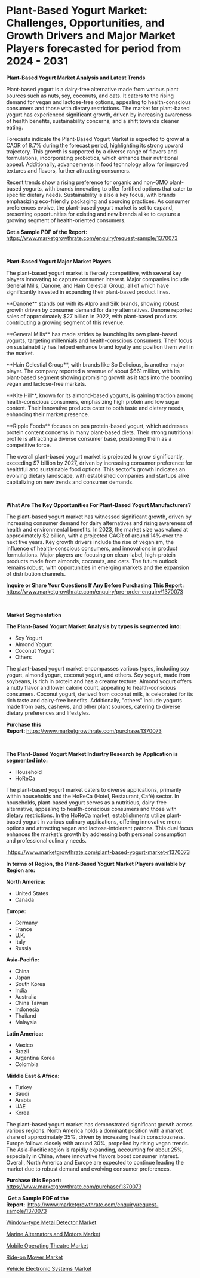 <p><h1>Plant-Based Yogurt Market: Challenges, Opportunities, and Growth Drivers and Major Market Players forecasted for period from 2024 - 2031</h1></p><p><strong>Plant-Based Yogurt Market Analysis and Latest Trends</strong></p>
<p><p>Plant-based yogurt is a dairy-free alternative made from various plant sources such as nuts, soy, coconuts, and oats. It caters to the rising demand for vegan and lactose-free options, appealing to health-conscious consumers and those with dietary restrictions. The market for plant-based yogurt has experienced significant growth, driven by increasing awareness of health benefits, sustainability concerns, and a shift towards cleaner eating.</p><p>Forecasts indicate the Plant-Based Yogurt Market is expected to grow at a CAGR of 8.7% during the forecast period, highlighting its strong upward trajectory. This growth is supported by a diverse range of flavors and formulations, incorporating probiotics, which enhance their nutritional appeal. Additionally, advancements in food technology allow for improved textures and flavors, further attracting consumers.</p><p>Recent trends show a rising preference for organic and non-GMO plant-based yogurts, with brands innovating to offer fortified options that cater to specific dietary needs. Sustainability is also a key focus, with brands emphasizing eco-friendly packaging and sourcing practices. As consumer preferences evolve, the plant-based yogurt market is set to expand, presenting opportunities for existing and new brands alike to capture a growing segment of health-oriented consumers.</p></p>
<p><strong>Get a Sample PDF of the Report:&nbsp;</strong> <a href="https://www.marketgrowthrate.com/enquiry/request-sample/1370073">https://www.marketgrowthrate.com/enquiry/request-sample/1370073</a></p>
<p>&nbsp;</p>
<p><strong>Plant-Based Yogurt Major Market Players</strong></p>
<p><p>The plant-based yogurt market is fiercely competitive, with several key players innovating to capture consumer interest. Major companies include General Mills, Danone, and Hain Celestial Group, all of which have significantly invested in expanding their plant-based product lines.</p><p>**Danone** stands out with its Alpro and Silk brands, showing robust growth driven by consumer demand for dairy alternatives. Danone reported sales of approximately $27 billion in 2022, with plant-based products contributing a growing segment of this revenue.</p><p>**General Mills** has made strides by launching its own plant-based yogurts, targeting millennials and health-conscious consumers. Their focus on sustainability has helped enhance brand loyalty and position them well in the market.</p><p>**Hain Celestial Group**, with brands like So Delicious, is another major player. The company reported a revenue of about $661 million, with its plant-based segment showing promising growth as it taps into the booming vegan and lactose-free markets.</p><p>**Kite Hill**, known for its almond-based yogurts, is gaining traction among health-conscious consumers, emphasizing high protein and low sugar content. Their innovative products cater to both taste and dietary needs, enhancing their market presence.</p><p>**Ripple Foods** focuses on pea protein-based yogurt, which addresses protein content concerns in many plant-based diets. Their strong nutritional profile is attracting a diverse consumer base, positioning them as a competitive force.</p><p>The overall plant-based yogurt market is projected to grow significantly, exceeding $7 billion by 2027, driven by increasing consumer preference for healthful and sustainable food options. This sector's growth indicates an evolving dietary landscape, with established companies and startups alike capitalizing on new trends and consumer demands.</p></p>
<p>&nbsp;</p>
<p><strong>What Are The Key Opportunities For Plant-Based Yogurt Manufacturers?</strong></p>
<p><p>The plant-based yogurt market has witnessed significant growth, driven by increasing consumer demand for dairy alternatives and rising awareness of health and environmental benefits. In 2023, the market size was valued at approximately $2 billion, with a projected CAGR of around 14% over the next five years. Key growth drivers include the rise of veganism, the influence of health-conscious consumers, and innovations in product formulations. Major players are focusing on clean-label, high-protein products made from almonds, coconuts, and oats. The future outlook remains robust, with opportunities in emerging markets and the expansion of distribution channels.</p></p>
<p><strong>Inquire or Share Your Questions If Any Before Purchasing This Report:</strong> <a href="https://www.marketgrowthrate.com/enquiry/pre-order-enquiry/1370073">https://www.marketgrowthrate.com/enquiry/pre-order-enquiry/1370073</a></p>
<p>&nbsp;</p>
<p><strong>Market Segmentation</strong></p>
<p><strong>The Plant-Based Yogurt Market Analysis by types is segmented into:</strong></p>
<p><ul><li>Soy Yogurt</li><li>Almond Yogurt</li><li>Coconut Yogurt</li><li>Others</li></ul></p>
<p><p>The plant-based yogurt market encompasses various types, including soy yogurt, almond yogurt, coconut yogurt, and others. Soy yogurt, made from soybeans, is rich in protein and has a creamy texture. Almond yogurt offers a nutty flavor and lower calorie count, appealing to health-conscious consumers. Coconut yogurt, derived from coconut milk, is celebrated for its rich taste and dairy-free benefits. Additionally, "others" include yogurts made from oats, cashews, and other plant sources, catering to diverse dietary preferences and lifestyles.</p></p>
<p><strong>Purchase this Report:&nbsp;</strong><a href="https://www.marketgrowthrate.com/purchase/1370073">https://www.marketgrowthrate.com/purchase/1370073</a></p>
<p>&nbsp;</p>
<p><strong>The Plant-Based Yogurt Market Industry Research by Application is segmented into:</strong></p>
<p><ul><li>Household</li><li>HoReCa</li></ul></p>
<p><p>The plant-based yogurt market caters to diverse applications, primarily within households and the HoReCa (Hotel, Restaurant, Café) sector. In households, plant-based yogurt serves as a nutritious, dairy-free alternative, appealing to health-conscious consumers and those with dietary restrictions. In the HoReCa market, establishments utilize plant-based yogurt in various culinary applications, offering innovative menu options and attracting vegan and lactose-intolerant patrons. This dual focus enhances the market's growth by addressing both personal consumption and professional culinary needs.</p></p>
<p><a href="https://www.marketgrowthrate.com/plant-based-yogurt-market-r1370073">&nbsp;https://www.marketgrowthrate.com/plant-based-yogurt-market-r1370073</a></p>
<p><strong>In terms of Region, the Plant-Based Yogurt Market Players available by Region are:</strong></p>
<p>
    <p> <strong> North America: </strong>
        <ul>
            <li>United States</li>
            <li>Canada</li>
        </ul>
        </p> 
    <p> <strong> Europe: </strong>
        <ul>
            <li>Germany</li>
            <li>France</li>
            <li>U.K.</li>
            <li>Italy</li>
            <li>Russia</li>
        </ul>
        </p> 
    <p> <strong> Asia-Pacific: </strong>
        <ul>
            <li>China</li>
            <li>Japan</li>
            <li>South Korea</li>
            <li>India</li>
            <li>Australia</li>
            <li>China Taiwan</li>
            <li>Indonesia</li>
            <li>Thailand</li>
            <li>Malaysia</li>
        </ul>
        </p> 
    <p> <strong> Latin America: </strong>
        <ul>
            <li>Mexico</li>
            <li>Brazil</li>
            <li>Argentina Korea</li>
            <li>Colombia</li>
        </ul>
        </p> 
    <p> <strong> Middle East & Africa: </strong>
        <ul>
            <li>Turkey</li>
            <li>Saudi</li>
            <li>Arabia</li>
            <li>UAE</li>
            <li>Korea</li>
        </ul>
    </p>
    </p>
<p><p>The plant-based yogurt market has demonstrated significant growth across various regions. North America holds a dominant position with a market share of approximately 35%, driven by increasing health consciousness. Europe follows closely with around 30%, propelled by rising vegan trends. The Asia-Pacific region is rapidly expanding, accounting for about 25%, especially in China, where innovative flavors boost consumer interest. Overall, North America and Europe are expected to continue leading the market due to robust demand and evolving consumer preferences.</p></p>
<p><strong>Purchase this Report: </strong><a href="https://www.marketgrowthrate.com/purchase/1370073">https://www.marketgrowthrate.com/purchase/1370073</a></p>
<p>&nbsp;<strong>Get a Sample PDF of the Report:&nbsp;&nbsp;</strong><a href="https://www.marketgrowthrate.com/enquiry/request-sample/1370073">https://www.marketgrowthrate.com/enquiry/request-sample/1370073</a></p>
<p><strong></strong></p>
<p><p><a href="https://medium.com/@brettweberrt8767765/window-type-metal-detector-market-size-is-growing-at-cagr-of-12-7-c12ec2b62521">Window-type Metal Detector Market</a></p><p><a href="https://github.com/DixieGrimes/Market-Research-Report-List-1/blob/main/marine-alternators-and-motors-market.md">Marine Alternators and Motors Market</a></p><p><a href="https://www.linkedin.com/pulse/mobile-operating-theatre-market-research-report-exploring-m4c6c">Mobile Operating Theatre Market</a></p><p><a href="https://github.com/abbislposival/Market-Research-Report-List-1/blob/main/ride-on-mower-market.md">Ride-on Mower Market</a></p><p><a href="https://www.linkedin.com/pulse/what-factors-influence-vehicle-electronic-systems-market-6jdqc">Vehicle Electronic Systems Market</a></p></p>